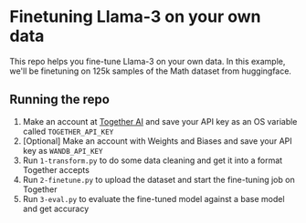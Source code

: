 # Finetuning Llama-3 on your own data

This repo helps you fine-tune Llama-3 on your own data. In this example, we'll be finetuning on 125k samples of the Math dataset from huggingface.

## Running the repo

1. Make an account at [Together AI](https://www.together.ai/) and save your API key as an OS variable called `TOGETHER_API_KEY`
2. [Optional] Make an account with Weights and Biases and save your API key as `WANDB_API_KEY`
3. Run `1-transform.py` to do some data cleaning and get it into a format Together accepts
4. Run `2-finetune.py` to upload the dataset and start the fine-tuning job on Together
5. Run `3-eval.py` to evaluate the fine-tuned model against a base model and get accuracy
